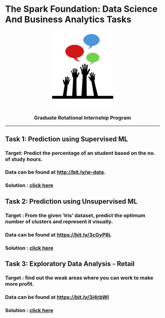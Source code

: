 # The Spark Foundation: Data Science And Business Analytics Tasks

<center>
<img src='./Images/logo_small.png'/>

### Graduate Rotational Internship Program
</center>
<hr/>

## Task 1: Prediction using Supervised ML 
### Target: Predict the percentage of an student based on the no. of study hours.
### Data can be found at http://bit.ly/w-data.
### Solution : [click here](./Task1-Prediction-using-SupervisedML/)

## Task 2: Prediction using Unsupervised ML
### Target : From the given ‘Iris’ dataset, predict the optimum number of clusters and represent it visually.
### Data can be found at https://bit.ly/3cGyP8j.

### Solution : [click here](./Task2-Prediction-using-UnsupervisedML/)

## Task 3:  Exploratory Data Analysis - Retail
### Target : find out the weak areas where you can work to make more profit.
### Data can be found at https://bit.ly/3i4rbWl
### Solution : [click here](./Task3-Exploratory-Data-Analysis-Retail/)